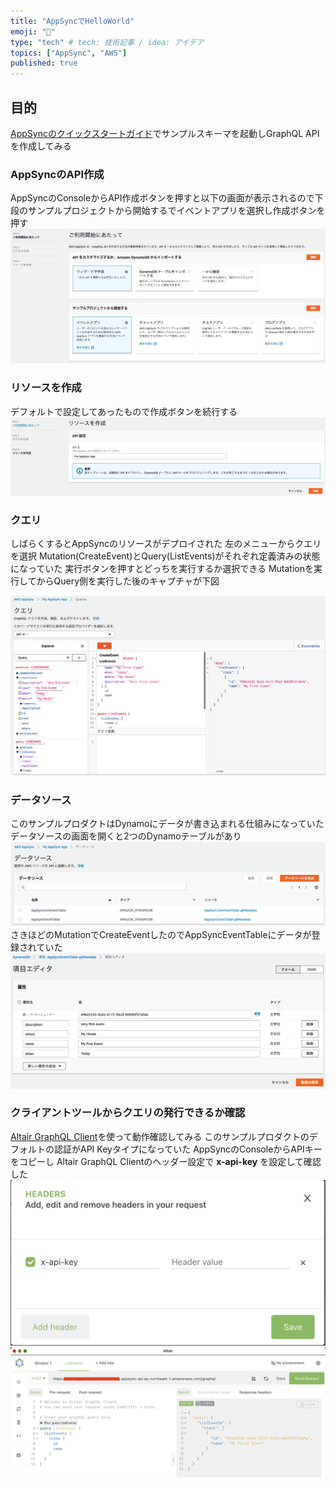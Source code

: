 ```yaml
---
title: "AppSyncでHelloWorld"
emoji: "🌰"
type: "tech" # tech: 技術記事 / idea: アイデア
topics: ["AppSync", "AWS"]
published: true
---
```


## 目的

[AppSyncのクイックスタートガイド](https://docs.aws.amazon.com/ja_jp/appsync/latest/devguide/quickstart.html)でサンプルスキーマを起動しGraphQL APIを作成してみる

### AppSyncのAPI作成

AppSyncのConsoleからAPI作成ボタンを押すと以下の画面が表示されるので下段のサンプルプロジェクトから開始するでイベントアプリを選択し作成ボタンを押す
![](/images/appsync-quick-start/appsync_1.png)

### リソースを作成

デフォルトで設定してあったもので作成ボタンを続行する
![](/images/appsync-quick-start/appsync_2.png)
### クエリ

しばらくするとAppSyncのリソースがデプロイされた
左のメニューからクエリを選択
Mutation(CreateEvent)とQuery(ListEvents)がそれぞれ定義済みの状態になっていた
実行ボタンを押すとどっちを実行するか選択できる
Mutationを実行してからQuery側を実行した後のキャプチャが下図

![](/images/appsync-quick-start/appsync_3.png)

### データソース

このサンプルプロダクトはDynamoにデータが書き込まれる仕組みになっていた
データソースの画面を開くと2つのDynamoテーブルがあり
![](/images/appsync-quick-start/appsync_4.png)
さきほどのMutationでCreateEventしたのでAppSyncEventTableにデータが登録されていた
![](/images/appsync-quick-start/appsync_5.png)
### クライアントツールからクエリの発行できるか確認

[Altair GraphQL Client](https://altair.sirmuel.design/)を使って動作確認してみる
このサンプルプロダクトのデフォルトの認証がAPI Keyタイプになっていた
AppSyncのConsoleからAPIキーをコピーし
Altair GraphQL Clientのヘッダー設定で **x-api-key** を設定して確認した
![](/images/appsync-quick-start/appsync_client_1.png)
![](/images/appsync-quick-start/appsync_client_2.png)